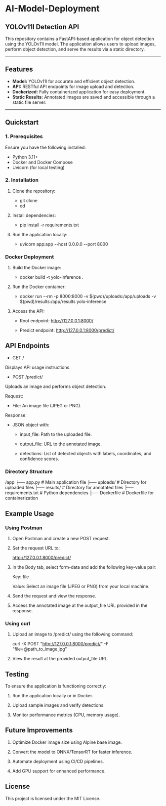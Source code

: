 # AI-Model-Deployment

## YOLOv11l Detection API

This repository contains a FastAPI-based application for object detection using the YOLOv11l model. The application allows users to upload images, perform object detection, and serve the results via a static directory.

---

## Features
- **Model:** YOLOv11l for accurate and efficient object detection.
- **API:** RESTful API endpoints for image upload and detection.
- **Dockerized:** Fully containerized application for easy deployment.
- **Static Results:** Annotated images are saved and accessible through a static file server.

---

## Quickstart

### 1. Prerequisites
Ensure you have the following installed:
   - Python 3.11+
   - Docker and Docker Compose
   - Uvicorn (for local testing)

### 2. Installation

1. Clone the repository:

   -  git clone <repository-url>
   -  cd <repository-directory>

2. Install dependencies:

   - pip install -r requirements.txt

3. Run the application locally:

   - uvicorn app:app --host 0.0.0.0 --port 8000

### Docker Deployment

1. Build the Docker image:

   - docker build -t yolo-inference .

2. Run the Docker container:

   - docker run --rm -p 8000:8000 -v $(pwd)/uploads:/app/uploads -v $(pwd)/results:/app/results yolo-inference

3. Access the API:

   - Root endpoint: http://127.0.0.1:8000/

   - Predict endpoint: http://127.0.0.1:8000/predict/

## API Endpoints

   - GET /

Displays API usage instructions.

   - POST /predict/

Uploads an image and performs object detection.

Request:

   * File: An image file (JPEG or PNG).

Response:

   * JSON object with:

     * input_file: Path to the uploaded file.

     * output_file: URL to the annotated image.

     * detections: List of detected objects with labels, coordinates, and confidence scores.

### Directory Structure

   /app
    ├── app.py                  # Main application file
    ├── uploads/                # Directory for uploaded files
    ├── results/                # Directory for annotated files
    ├── requirements.txt        # Python dependencies
    ├── Dockerfile              # Dockerfile for containerization

## Example Usage

### Using Postman

1. Open Postman and create a new POST request.

2. Set the request URL to:

   http://127.0.0.1:8000/predict/

3. In the Body tab, select form-data and add the following key-value pair:

   Key: file

   Value: Select an image file (JPEG or PNG) from your local machine.

4. Send the request and view the response.

5. Access the annotated image at the output_file URL provided in the response.

### Using curl

1. Upload an image to /predict/ using the following command:

   curl -X POST "http://127.0.0.1:8000/predict/" -F "file=@path_to_image.jpg"

2. View the result at the provided output_file URL.

## Testing

To ensure the application is functioning correctly:

1. Run the application locally or in Docker.

2. Upload sample images and verify detections.

3. Monitor performance metrics (CPU, memory usage).

## Future Improvements

1. Optimize Docker image size using Alpine base image.

2. Convert the model to ONNX/TensorRT for faster inference.

3. Automate deployment using CI/CD pipelines.

4. Add GPU support for enhanced performance.

## License

This project is licensed under the MIT License.

